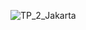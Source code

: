 ![TP_2_Jakarta](https://github.com/Med-Kdr/TP2_KADAR_AHMED_M2I/assets/111767928/5ac8c4fb-077a-4b34-97eb-79a2d49e11e3)
